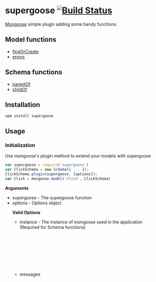 supergoose [![Build Status](https://travis-ci.org/jamplify/supergoose.png)](https://travis-ci.org/jamplify/supergoose)
==================

[Mongoose](https://github.com/LearnBoost/mongoose) simple plugin adding some
handy functions.

## Model functions

* [findOrCreate](#findOrCreate)
* [errors](#errors)

## Schema functions

* [parentOf](#parentOf)
* [childOf](#childOf)

Installation
------------

`npm install supergoose`

Usage
-----

### Initialization
Use mongoose's plugin method to extend your models with supergoose

```javascript
var supergoose = require('supergoose')
var ClickSchema = new Schema({ ... });
ClickSchema.plugin(supergoose, [options]);
var Click = mongoose.model('Click', ClickSchema)
```

__Arguments__
* supergoose <Object> - The supergoose function
* options <Object> - Options object

__Valid Options__
* instance <Object> - The instance of mongoose used in the application (Required for Schema functions)
* messages <Object> - Object of custom messages (Required for errors function)

---------------------------------------

<a name="findOrCreate" />
### findOrCreate()

Adds find or create functionality to mongoose models. This is handy
for libraries like passport.js which require it

```javascript
Click.findOrCreate({ip: '127.0.0.1'}, function(err, doc) {});
Click.findOrCreate({ip: '127.0.0.1'}, {browser: 'Chrome'}, function(err, click) {})
```

__Arguments__
* query <Object> - Conditions with which to search for document
* [doc] <Object> - Document to insert if document not found
* [options] <Object>
* callback <Function>

__Valid Options__
* upsert <bool> - updates the object if it exists. Default: false

---------------------------------------

<a name="parentOf" />
### parentOf

Enforces parent relationship on a child object. When called, a path on the schema will be added that references the child model. On save, any model instantiated with this schema will add its id to their children. On remove, the model with orphan its children.

```javascript
var supergoose = require('supergoose')
var mongoose = require('mongoose')

var ClickSchema = new Schema({ip: {type: String, required: true}, _user: {type: ObjectId}});
var UserSchema = new Schema({name: String})

UserSchema.plugin(supergoose, {instance: mongoose});
UserSchema.parentOf('Click', '_user')

var Click = mongoose.model('Click', ClickSchema);
var User = mongoose.model('User', UserSchema);

```
The User model now has a '_clicks' field that is an array of ObjectIds that references the Click model.

__Arguments__
* modelName <String> - Name of child Model
* fieldName <String> - Name of path on child Model that refers to parent
* [options] <Object>

__Valid Options__
* delete <bool> - If set, child models will be deleted rather than orphaned on remove. Default: false
* path <String> - Alternate pathName for child on parent model. Default: _<modelName>s

---------------------------------------

<a name="childOf" />
### childOf

Enforces child relationship on a parent object. When called, a path on the schema will be added that references the parent model. On save, any model instantiated with this schema will add its id to its parent's collection. On remove, the model with remove its id from its parent's collection.

```javascript
var supergoose = require('supergoose')
var mongoose = require('mongoose')

var ClickSchema = new Schema({ip: {type: String, required: true});
var UserSchema = new Schema({name: String, _clicks: [{type: ObjectId}]})

ClickSchema.plugin(supergoose, {instance: mongoose});
ClickSchema.childOf('User', '_clicks')

var Click = mongoose.model('Click', ClickSchema);
var User = mongoose.model('User', UserSchema);

```

The Click model now has a '_user' field that is an ObjectId that references the User model.

__Arguments__
* modelName <String> - Name of parent Model
* fieldName <String> - Name of path on user Model that refers to parent
* [options] <Object>

__Valid Options__
* path <String> - Alternate pathName for parent on child model. Default: _<modelName>

---------------------------------------

<a name="errors" />
### errors

Parses the complex validation errors return from mongoose into a simple
array of messages to be displayed as flash messages or something similar

```javascript
var supergoose = require('supergoose')
var ClickSchema = new Schema({ip: {type: String, required: true}});
Click.plugin(supergoose, {messages: {'required': '%s is a required field'}});
var Click = mongoose.model('Click', ClickSchema);
```

The Click model now has an errors static method

```javascript
Click.create({}, function(err, click) {
  if(err) {
    Click.errors(err, function(messages) {
      console.log(messages);
      // outputs ['ip is a required field']
    })
  }
});
```
__Arguments__
* errors <Error> - error returned from mongoose command
* callback <Function>

License
-------

MIT License
